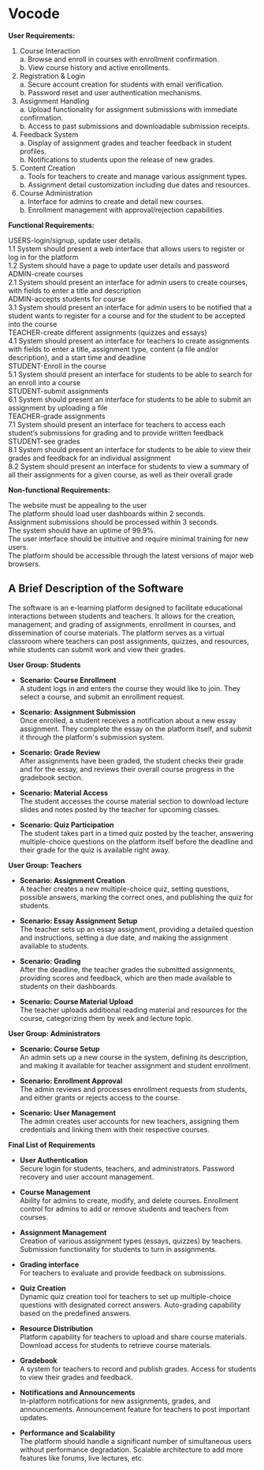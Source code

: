 # Vocode

**User Requirements:**

1. Course Interaction<br>
   a. Browse and enroll in courses with enrollment confirmation.<br>
   b. View course history and active enrollments.<br>
2. Registration & Login<br>
   a. Secure account creation for students with email verification.<br>
   b. Password reset and user authentication mechanisms.<br>
3. Assignment Handling<br>
   a. Upload functionality for assignment submissions with immediate confirmation.<br>
   b. Access to past submissions and downloadable submission receipts.<br>
4. Feedback System<br>
   a. Display of assignment grades and teacher feedback in student profiles.<br>
   b. Notifications to students upon the release of new grades.<br>
5. Content Creation<br>
   a. Tools for teachers to create and manage various assignment types.<br>
   b. Assignment detail customization including due dates and resources.<br>
6. Course Administration<br>
   a. Interface for admins to create and detail new courses.<br>
   b. Enrollment management with approval/rejection capabilities.<br>

**Functional Requirements:**

USERS-login/signup, update user details.<br>
1.1 System should present a web interface that allows users to register or log in for the platform<br>
1.2 System should have a page to update user details and password<br>
ADMIN-create courses<br>
2.1 System should present an interface for admin users to create courses, with fields to enter a title and description<br>
ADMIN-accepts students for course<br>
3.1 System should present an interface for admin users to be notified that a student wants to register for a course and for the student to be accepted into the course<br>
TEACHER-create different assignments (quizzes and essays)<br>
4.1 System should present an interface for teachers to create assignments with fields to enter a title, assignment type, content (a file and/or description), and a start time and deadline<br>
STUDENT-Enroll in the course<br>
5.1 System should present an interface for students to be able to search for an enroll into a course<br>
STUDENT-submit assignments<br>
6.1 System should present an interface for students to be able to submit an assignment by uploading a file<br>
TEACHER-grade assignments<br>
7.1 System should present an interface for teachers to access each student’s submissions for grading and to provide written feedback<br>
STUDENT-see grades<br>
8.1 System should present an interface for students to be able to view their grades and feedback for an individual assignment <br>
8.2 System should present an interface for students to view a summary of all their assignments for a given course, as well as their overall grade<br>

**Non-functional Requirements:**

The website must be appealing to the user<br>
The platform should load user dashboards within 2 seconds.<br>
Assignment submissions should be processed within 3 seconds.<br>
The system should have an uptime of 99.9%.<br>
The user interface should be intuitive and require minimal training for new users.<br>
The platform should be accessible through the latest versions of major web browsers.<br>

## A Brief Description of the Software

The software is an e-learning platform designed to facilitate educational interactions between students and teachers. It allows for the creation, management, and grading of assignments, enrollment in courses, and dissemination of course materials. The platform serves as a virtual classroom where teachers can post assignments, quizzes, and resources, while students can submit work and view their grades.

**User Group: Students**

- **Scenario: Course Enrollment**  
  A student logs in and enters the course they would like to join. They select a course, and submit an enrollment request.

- **Scenario: Assignment Submission**  
  Once enrolled, a student receives a notification about a new essay assignment. They complete the essay on the platform itself, and submit it through the platform's submission system.

- **Scenario: Grade Review**  
  After assignments have been graded, the student checks their grade and for the essay, and reviews their overall course progress in the gradebook section.

- **Scenario: Material Access**  
  The student accesses the course material section to download lecture slides and notes posted by the teacher for upcoming classes.

- **Scenario: Quiz Participation**  
  The student takes part in a timed quiz posted by the teacher, answering multiple-choice questions on the platform itself before the deadline and their grade for the quiz is available right away.

**User Group: Teachers**

- **Scenario: Assignment Creation**  
  A teacher creates a new multiple-choice quiz, setting questions, possible answers, marking the correct ones, and publishing the quiz for students.

- **Scenario: Essay Assignment Setup**  
  The teacher sets up an essay assignment, providing a detailed question and instructions, setting a due date, and making the assignment available to students.

- **Scenario: Grading**  
  After the deadline, the teacher grades the submitted assignments, providing scores and feedback, which are then made available to students on their dashboards.

- **Scenario: Course Material Upload**  
  The teacher uploads additional reading material and resources for the course, categorizing them by week and lecture topic.

**User Group: Administrators**

- **Scenario: Course Setup**  
  An admin sets up a new course in the system, defining its description, and making it available for teacher assignment and student enrollment.

- **Scenario: Enrollment Approval**  
  The admin reviews and processes enrollment requests from students, and either grants or rejects access to the course.

- **Scenario: User Management**  
  The admin creates user accounts for new teachers, assigning them credentials and linking them with their respective courses.

**Final List of Requirements**

- **User Authentication**  
  Secure login for students, teachers, and administrators. Password recovery and user account management.

- **Course Management**  
  Ability for admins to create, modify, and delete courses. Enrollment control for admins to add or remove students and teachers from courses.

- **Assignment Management**  
  Creation of various assignment types (essays, quizzes) by teachers. Submission functionality for students to turn in assignments.

- **Grading interface**  
  For teachers to evaluate and provide feedback on submissions.

- **Quiz Creation**  
  Dynamic quiz creation tool for teachers to set up multiple-choice questions with designated correct answers. Auto-grading capability based on the predefined answers.

- **Resource Distribution**  
  Platform capability for teachers to upload and share course materials. Download access for students to retrieve course materials.

- **Gradebook**  
  A system for teachers to record and publish grades. Access for students to view their grades and feedback.

- **Notifications and Announcements**  
  In-platform notifications for new assignments, grades, and announcements. Announcement feature for teachers to post important updates.

- **Performance and Scalability**  
  The platform should handle a significant number of simultaneous users without performance degradation. Scalable architecture to add more features like forums, live lectures, etc.
